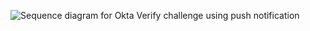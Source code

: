 <div class="common-image-format">

![Sequence diagram for Okta Verify challenge using push notification](/img/authenticators/dotnet-authenticators-okta-verify-challenge-with-push.png)

</div>
